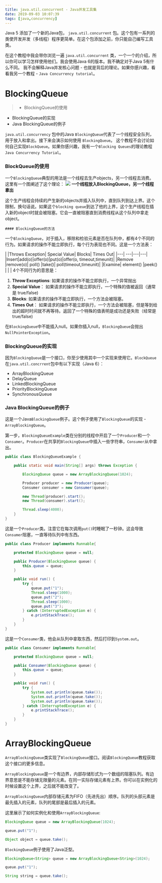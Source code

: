 ```yaml
---
title: java.util.concurrent - Java并发工具集
date: 2019-09-03 10:07:39
tags: [java,concurrency]
---
```

   Java 5 添加了一个新的Java包， `java.util.concurrent` 包。这个包有一系列的类使开发并发（多线程）程序更简单。在这个包添加之前，你只能自己编写工具类。
    
<!--more-->
    
在这个教程中我会带你浏览一遍 `java.util.concurrent` 类，一个一个的介绍，所以你可以学习怎样使用他们。我会使用Java 6的版本。我不确定对于Java 5有什么不同。
我不会解释Java并发核心问题 - 也就是背后的理论。如果你感兴趣，看看我另一个教程 - `Java Concurrency tutorial`。

# BlockingQueue

>+ BlockingQueue的使用
+ BlockingQueue的实现
+ Java BlockingQueue的例子
  
 `java.util.concurrency` 包中的Java `BlockingQueue`代表了一个线程安全队列，用于放入和拿出。接下来会演示如何使用 `BlockingQueue`。
 这个教程不会讨论如何自己实现`BlockQueue`。如果你感兴趣，我有一个`Blocking Queues`的理论教程`Java Concurrency Tutorial`。
 
 ### BlockQueue的使用
 一个`BlockingQueue`典型的用法是一个线程去生产objects，另一个线程去消费。这里有一个图阐述了这个理论：
 ![](/images/java.util.concurrent---Java并发工具集/20190903102554619.png)
    **一个线程放入BlockingQueue，另一个线程拿出**
    
这个生产线程会持续的产生新的objects并插入队列中，直到队列到达上界。这个限制，换句话说。如果这个`blocking queue`到达了他的上界，这个生产线程在插入新的object时就会被阻塞。它会一直被阻塞直到消费线程从这个队列中拿走object。

    #### BlockingQueue的方法
一个`BlockingQueue`，对于插入，移除和检验元素是否在队列中，都有4个不同的行为。如果请求的操作不能立即执行，每个行为表现也不同。这是一个方法表：

|	|Throws Exception|	Special Value|	Blocks|	Times Out|
|---| ---|---|---|
|Insert|add(o)|offer(o)|put(o)|offer(o, timeout,timeunit)|
|Remove	|remove(o)|	poll()	|take()|	poll(timeout,timeunit)|
|Examine|	element()	|peek()	 	 | | |
4个不同行为的意思是：

1. **Throw Exceptions**:
    如果请求的操作不能立即执行，一个异常抛出
2. **Special Value**：
    如果请求的操作不能立即执行，一个特殊的值被返回（通常是 true/false)
3. **Blocks**:
    如果请求的操作不能立即执行，一个方法会被阻塞。
4. **Times Out**：
    如果请求的操作不能立即执行，一个方法会被阻塞，但是等到给出的超时时间就不再等待。返回了一个特殊的值表明是成功还是失败（经常是true/false)

在`BlockingQueue`中不能插入null。如果你插入null，`BlockingQueue`会抛出 `NullPointerException`。

### BlockingQueue的实现
因为`BlockingQueue`是一个接口，你至少使用其中一个实现来使用它。`BlockQueue`在`java.util.concrrent`包中有以下实现（Java 6）：
    
+ ArrayBlockingQueue
+ DelayQueue
+ LinkedBlockingQueue
+ PriorityBlockingQueue
+ SynchronousQueue

### Java BlockingQueue的例子
这是一个Java`BlockingQueue`例子。这个例子使用了`BlockingQueue`的实现 - `ArrayBlockingQueue`。

第一步，`BlockingQueueExample`类在分别的线程中开启了一个`Producer`和一个`Consumer`。`Producer`在共享的`BlockingQueue`中插入一些字符串，`Consumer`从中拿出。

```java
public class BlockingQueueExample {

    public static void main(String[] args) throws Exception {

        BlockingQueue queue = new ArrayBlockingQueue(1024);

        Producer producer = new Producer(queue);
        Consumer consumer = new Consumer(queue);

        new Thread(producer).start();
        new Thread(consumer).start();

        Thread.sleep(4000);
    }
}
```

这是一个`Producer`类。注意它在每次调用`put()`时睡眠了一秒钟。这会导致`Consumer`阻塞，一直等待队列中有东西。

```java
public class Producer implements Runnable{

    protected BlockingQueue queue = null;

    public Producer(BlockingQueue queue) {
        this.queue = queue;
    }

    public void run() {
        try {
            queue.put("1");
            Thread.sleep(1000);
            queue.put("2");
            Thread.sleep(1000);
            queue.put("3");
        } catch (InterruptedException e) {
            e.printStackTrace();
        }
    }
}
```

这是一个`Consumer`类，他会从队列中拿取东西，然后打印到`System.out`。

```java
public class Consumer implements Runnable{

    protected BlockingQueue queue = null;

    public Consumer(BlockingQueue queue) {
        this.queue = queue;
    }

    public void run() {
        try {
            System.out.println(queue.take());
            System.out.println(queue.take());
            System.out.println(queue.take());
        } catch (InterruptedException e) {
            e.printStackTrace();
        }
    }
}
```
# ArrayBlockingQueue

`ArrayBlockingQueue`类实现了`BlockingQueue`接口。阅读`BlockingQueue`教程获取这个接口的更多信息。

`ArrayBlockingQueue`是一个有边界，内部存储形式为一个数组的阻塞队列。有边界意思是不能存储无限量的元素。在同一实际存储元素有上界。你可以在实例化的时候设置这个上界，之后就不能改变了。

`ArrayBlockingQueue`内部存储元素为FIFO（先进先出）顺序。队列的头部元素是最先插入的元素，队列的尾部是最后插入的元素。

这里展示了如何实例化和使用`ArrayBlockingQueue`:

```java
BlockingQueue queue = new ArrayBlockingQueue(1024);

queue.put("1");

Object object = queue.take();
```

`BlockingQueue`例子使用了Java泛型。

```java
BlockingQueue<String> queue = new ArrayBlockingQueue<String>(1024);

queue.put("1");

String string = queue.take();
```